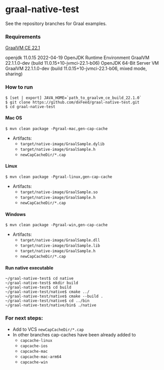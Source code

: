 # graal-native-test

See the repository branches for Graal examples.

### Requirements

[GraalVM CE 22.1](https://github.com/graalvm/graalvm-ce-builds/releases/tag/vm-22.1.0)

openjdk 11.0.15 2022-04-19
OpenJDK Runtime Environment GraalVM 22.1.1.0-dev (build 11.0.15+10-jvmci-22.1-b06)
OpenJDK 64-Bit Server VM GraalVM 22.1.1.0-dev (build 11.0.15+10-jvmci-22.1-b06, mixed mode, sharing)

### How to run

```
$ [set | export] JAVA_HOME=`path_to_graalvm_ce_build_22.1.0`
$ git clone https://github.com/dxFeed/graal-native-test.git
$ cd graal-native-test
```

#### Mac OS
```
$ mvn clean package -Pgraal-mac,gen-cap-cache
```

* Artifacts:
  * `target/native-image/GraalSample.dylib`
  * `target/native-image/GraalSample.h`
  * `newCapCacheDir/*.cap`

#### Linux
```
$ mvn clean package -Pgraal-linux,gen-cap-cache
```

* Artifacts:
    * `target/native-image/GraalSample.so`
    * `target/native-image/GraalSample.h`
    * `newCapCacheDir/*.cap`

#### Windows 
```
$ mvn clean package -Pgraal-win,gen-cap-cache
```

* Artifacts:
    * `target/native-image/GraalSample.dll`
    * `target/native-image/GraalSample.lib`
    * `target/native-image/GraalSample.h`
    * `newCapCacheDir/*.cap`

#### Run native executable
```
~/graal-native-test$ cd native
~/graal-native-test$ mkdir build
~/graal-native-test$ cd build
~/graal-native-test/native$ cmake ../
~/graal-native-test/native$ cmake --build .
~/graal-native-test/native$ cd ../bin
~/graal-native-test/native/bin$ ./native
```


### For next steps:
* Add to VCS `newCapCacheDir/*.cap`
* In other branches cap-caches have been already added to 
  * `capcache-linux`
  * `capcache-ios`
  * `capcache-mac`
  * `capcache-mac-arm64`
  * `capcache-win`

